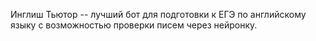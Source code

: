 Инглиш Тьютор -- лучший бот для подготовки к ЕГЭ по английскому языку с возможностью проверки писем через нейронку.
